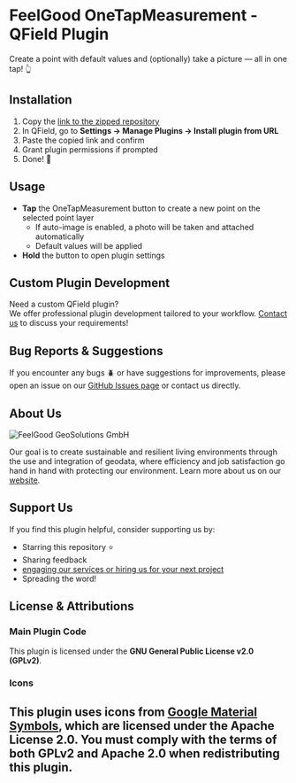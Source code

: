 # FeelGood OneTapMeasurement - QField Plugin

Create a point with default values and (optionally) take a picture — all in one tap! 👆


## Installation

1. Copy the [link to the zipped repository](https://github.com/FeelGood-GeoSolutions/FeelGood-OneTapMeasurement/archive/refs/heads/main.zip)
2. In QField, go to **Settings → Manage Plugins → Install plugin from URL**
3. Paste the copied link and confirm
4. Grant plugin permissions if prompted
5. Done! 🎉


## Usage

- **Tap** the OneTapMeasurement button to create a new point on the selected point layer
    - If auto-image is enabled, a photo will be taken and attached automatically
    - Default values will be applied
- **Hold** the button to open plugin settings


## Custom Plugin Development

Need a custom QField plugin?  
We offer professional plugin development tailored to your workflow. [Contact us](https://www.feelgoodgeosolutions.de/kontakt) to discuss your requirements!


## Bug Reports & Suggestions

If you encounter any bugs 🪲 or have suggestions for improvements, please open an issue on our [GitHub Issues page](https://github.com/FeelGood-GeoSolutions/FeelGood-OneTapMeasurement/issues) or contact us directly.


## About Us

<img src="https://www.feelgoodgeosolutions.de/hubfs/logo-transparent-svg-3.svg" alt="FeelGood GeoSolutions GmbH">

Our goal is to create sustainable and resilient living environments through the use and integration of geodata, where efficiency and job satisfaction go hand in hand with protecting our environment. Learn more about us on our [website](https://www.feelgoodgeosolutions.de/%C3%BCber-uns).


## Support Us

If you find this plugin helpful, consider supporting us by:

- Starring this repository ⭐
- Sharing feedback
- [engaging our services or hiring us for your next project](https://www.feelgoodgeosolutions.de/services)
- Spreading the word!


## License & Attributions

### Main Plugin Code
This plugin is licensed under the **GNU General Public License v2.0 (GPLv2)**.

### Icons
This plugin uses icons from [Google Material Symbols](https://fonts.google.com/icons), which are licensed under the **Apache License 2.0**. You must comply with the terms of both GPLv2 and Apache 2.0 when redistributing this plugin.
---